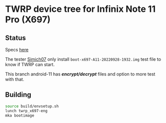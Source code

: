 # TWRP device tree for Infinix Note 11 Pro (X697)

## Status

Specs [here](https://twrp.me/faq/OfficialMaintainer.html)

The tester [Simich07](https://4pda.to/forum/index.php?showuser=1671401) only install `boot-x697-A11-20220928-1932.img` test file to know if TWRP can start.

This branch android-11 has ***encrypt/decrypt*** files and option to more test with that.


## Building

```bash
source build/envsetup.sh
lunch twrp_x697-eng
mka bootimage
```

